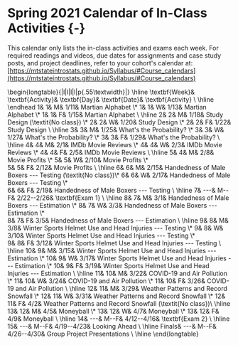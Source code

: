 # Spring 2021 Calendar of In-Class Activities {-}


This calendar only lists the in-class activities and exams each week. For required readings and videos, due dates for assignments and case study posts, and project deadlines, refer to your cohort's calendar at:  
[https://mtstateintrostats.github.io/Syllabus/#Course_calendars](https://mtstateintrostats.github.io/Syllabus/#Course_calendars)

\begin{longtable}{|l|l|l|l|p{.55\textwidth}|}
\hline
\textbf{Week}& \textbf{Activity}& \textbf{Day}& \textbf{Date}& \textbf{Activity} \\ \hline
\endhead
1& 1& M& 1/11& Martian Alphabet \\*
1& 1& W& 1/13& Martian Alphabet \\*
1& 1& F& 1/15& Martian Alphabet \\ \hline
2& 2& M& 1/18& Study Design (\textit{No class}) \\*
2& 2& W& 1/20& Study Design \\*
2& 2& F& 1/22& Study Design \\ \hline
3& 3& M& 1/25& What's the Probability? \\*
3& 3& W& 1/27& What's the Probability? \\*
3& 3& F& 1/29& What's the Probability? \\ \hline
4& 4& M& 2/1& IMDb Movie Reviews \\*
4& 4& W& 2/3& IMDb Movie Reviews \\*
4& 4& F& 2/5& IMDb Movie Reviews \\ \hline
5& 4& M& 2/8& Movie Profits \\*
5& 5& W& 2/10& Movie Profits \\*	
5& 5& F& 2/12& Movie Profits \\ \hline
6& 6& M& 2/15& Handedness of Male Boxers --- Testing (\textit{No class})\\*
6& 6& W& 2/17& Handedness of Male Boxers --- Testing \\*	
6& 6& F& 2/19& Handedness of Male Boxers --- Testing \\ \hline
7& ---& M--F& 2/22--2/26& \textbf{Exam 1} \\ \hline
8& 7& M& 3/1& Handedness of Male Boxers --- Estimation \\*
8& 7& W& 3/3& Handedness of Male Boxers --- Estimation \\*	
8& 7& F& 3/5& Handedness of Male Boxers --- Estimation \\ \hline
9& 8& M& 3/8& Winter Sports Helmet Use and Head Injuries --- Testing \\*
9& 8& W& 3/10& Winter Sports Helmet Use and Head Injuries --- Testing \\*	
9& 8& F& 3/12& Winter Sports Helmet Use and Head Injuries --- Testing \\ \hline
10& 9& M& 3/15& Winter Sports Helmet Use and Head Injuries --- Estimation \\*
10& 9& W& 3/17& Winter Sports Helmet Use and Head Injuries --- Estimation \\*
10& 9& F& 3/19& Winter Sports Helmet Use and Head Injuries --- Estimation \\ \hline
11& 10& M& 3/22& COVID-19 and Air Pollution \\*
11& 10& W& 3/24& COVID-19 and Air Pollution \\*	
11& 10& F& 3/26& COVID-19 and Air Pollution \\ \hline
12& 11& M& 3/29& Weather Patterns and Record Snowfall \\*
12& 11& W& 3/31& Weather Patterns and Record Snowfall \\*
12& 11& F& 4/2& Weather Patterns and Record Snowfall  (\textit{No class})\\ \hline
13& 12& M& 4/5& Moneyball \\*
13& 12& W& 4/7& Moneyball \\*
13& 12& F& 4/9& Moneyball \\ \hline
14& ---& M--F& 4/12--4/16& \textbf{Exam 2} \\ \hline
15& ---& M--F& 4/19--4/23& Looking Ahead \\ \hline
Finals& ---& M--F& 4/26--4/30& Group Project Presentations \\ \hline
\end{longtable}



